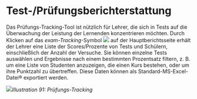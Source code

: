 # Test-/Prüfungsberichterstattung

Das Prüfungs-Tracking-Tool ist nützlich für Lehrer, die sich in Tests auf die Überwachung der Leistung der Lernenden konzentrieren möchten. Durch Klicken auf das _exam-Tracking_-Symbol ![](../../.gitbook/assets/graphics56.png) auf der Hauptberichtsseite erhält der Lehrer eine Liste der Scores/Prozente von Tests und Schülern, einschließlich der Anzahl der Versuche. Sie können einzelne Tests auswählen und Ergebnisse nach einem bestimmten Prozentsatz filtern, z. B. um eine Liste von Studenten anzuzeigen, die einen Kurs bestehen, oder um ihre Punktzahl zu übertreffen. Diese Daten können als Standard-MS-Excel-Datei® exportiert werden.

![](../../.gitbook/assets/graphics59.png)_Illustration 91: Prüfungs-Tracking_